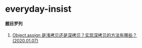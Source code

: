 # everyday-insist

#### 题目罗列

1. [Object.assign 是浅拷贝还是深拷贝？实现深拷贝的方法有哪些？(2020.01.07)](<./js/Object.assign是浅拷贝还是深拷贝？实现深拷贝的方法有哪些？(2020.01.07).md>)
